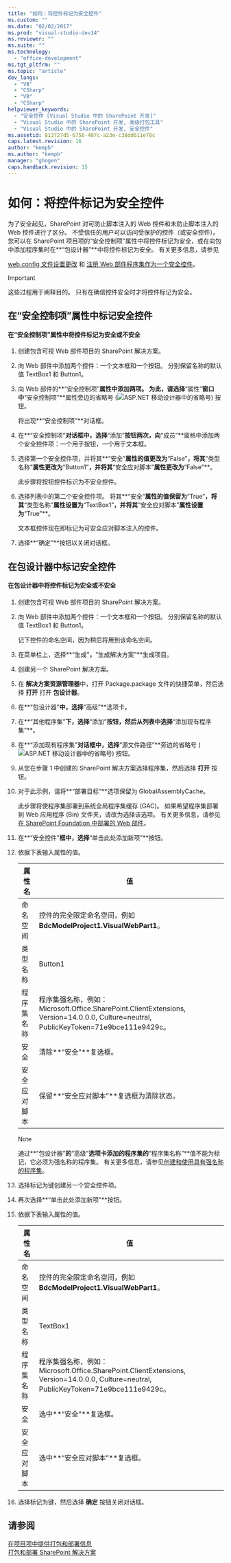 ```yaml
---
title: "如何：将控件标记为安全控件"
ms.custom: ""
ms.date: "02/02/2017"
ms.prod: "visual-studio-dev14"
ms.reviewer: ""
ms.suite: ""
ms.technology: 
  - "office-development"
ms.tgt_pltfrm: ""
ms.topic: "article"
dev_langs: 
  - "VB"
  - "CSharp"
  - "VB"
  - "CSharp"
helpviewer_keywords: 
  - "安全控件 [Visual Studio 中的 SharePoint 开发]"
  - "Visual Studio 中的 SharePoint 开发, 高级打包工具"
  - "Visual Studio 中的 SharePoint 开发, 安全控件"
ms.assetid: 813727d5-6750-407c-a23e-c38dd611e78c
caps.latest.revision: 16
author: "kempb"
ms.author: "kempb"
manager: "ghogen"
caps.handback.revision: 15
---
```

# 如何：将控件标记为安全控件
  为了安全起见，SharePoint 对可防止脚本注入的 Web 控件和未防止脚本注入的 Web 控件进行了区分。  不受信任的用户可以访问受保护的控件（或安全控件）。  您可以在 SharePoint 项目项的“安全控制项”属性中将控件标记为安全，或在向包中添加程序集时在**“包设计器”**中将控件标记为安全。  有关更多信息，请参见  
  
 [web.config 文件设置更改](http://go.microsoft.com/fwlink/?LinkId=178965) 和 [注册 Web 部件程序集作为一个安全控件](http://go.microsoft.com/fwlink/?LinkId=171013)。  
  
> [!IMPORTANT]  
>  这些过程用于阐释目的。  只有在确信控件安全时才将控件标记为安全。  
  
## 在“安全控制项”属性中标记安全控件  
  
#### 在“安全控制项”属性中将控件标记为安全或不安全  
  
1.  创建包含可视 Web 部件项目的 SharePoint 解决方案。  
  
2.  向 Web 部件中添加两个控件：一个文本框和一个按钮。  分别保留名称的默认值 TextBox1 和 Button1。  
  
3.  向 Web 部件的**“安全控制项”**属性中添加两项。  为此，请选择**“属性”**窗口中**“安全控制项”**属性旁边的省略号 \(![ASP.NET 移动设计器中的省略号](../sharepoint/media/mwellipsis.png "ASP.NET 移动设计器中的省略号")\) 按钮。  
  
     将出现**“安全控制项”**对话框。  
  
4.  在**“安全控制项”**对话框中，选择**“添加”**按钮两次，向**“成员”**窗格中添加两个安全控件项：一个用于按钮，一个用于文本框。  
  
5.  选择第一个安全控件项，并将其**“安全”**属性的值更改为**“False”**，将其**“类型名称”**属性更改为**“Button1”**，并将其**“安全应对脚本”**属性更改为**“False”**。  
  
     此步骤将按钮控件标识为不安全控件。  
  
6.  选择列表中的第二个安全控件项。  将其**“安全”**属性的值保留为**“True”**，将其**“类型名称”**属性设置为**“TextBox1”**，并将其**“安全应对脚本”**属性设置为**“True”**。  
  
     文本框控件现在即标记为可安全应对脚本注入的控件。  
  
7.  选择**“确定”**按钮以关闭对话框。  
  
## 在包设计器中标记安全控件  
  
#### 在包设计器中将控件标记为安全或不安全  
  
1.  创建包含可视 Web 部件项目的 SharePoint 解决方案。  
  
2.  向 Web 部件中添加两个控件：一个文本框和一个按钮。  分别保留名称的默认值 TextBox1 和 Button1。  
  
     记下控件的命名空间，因为稍后将用到该命名空间。  
  
3.  在菜单栏上，选择**“生成”**，**“生成解决方案”**生成项目。  
  
4.  创建另一个 SharePoint 解决方案。  
  
5.  在 **解决方案资源管理器**中，打开 Package.package 文件的快捷菜单，然后选择 **打开** 打开 **包设计器**。  
  
6.  在**“包设计器”**中，选择**“高级”**选项卡。  
  
7.  在**“其他程序集”**下，选择**“添加”**按钮，然后从列表中选择**“添加现有程序集”**。  
  
8.  在**“添加现有程序集”**对话框中，选择**“源文件路径”**旁边的省略号 \(![ASP.NET 移动设计器中的省略号](../sharepoint/media/mwellipsis.png "ASP.NET 移动设计器中的省略号")\) 按钮。  
  
9. 从您在步骤 1 中创建的 SharePoint 解决方案选择程序集，然后选择 **打开** 按钮。  
  
10. 对于此示例，请将**“部署目标”**选项保留为 GlobalAssemblyCache。  
  
     此步骤将使程序集部署到系统全局程序集缓存 \(GAC\)。  如果希望程序集部署到 Web 应用程序 \(Bin\) 文件夹，请改为选择该选项。  有关更多信息，请参见 [在 SharePoint Foundation 中部署的 Web 部件](http://go.microsoft.com/fwlink/?LinkId=177509)。  
  
11. 在**“安全控件”**框中，选择**“单击此处添加新项”**按钮。  
  
12. 依据下表输入属性的值。  
  
    |属性名|值|  
    |---------|-------|  
    |命名空间|控件的完全限定命名空间，例如 **BdcModelProject1.VisualWebPart1**。|  
    |类型名称|Button1|  
    |程序集名称|程序集强名称，例如：Microsoft.Office.SharePoint.ClientExtensions, Version\=14.0.0.0, Culture\=neutral, PublicKeyToken\=71e9bce111e9429c。|  
    |安全|清除**“安全”**复选框。|  
    |安全应对脚本|保留**“安全应对脚本”**复选框为清除状态。|  
  
    > [!NOTE]  
    >  通过**“包设计器”**的**“高级”**选项卡添加的程序集的**“程序集名称”**值不能为标记，它必须为强名称的程序集。  有关更多信息，请参见[创建和使用具有强名称的程序集](http://go.microsoft.com/fwlink/?LinkId=177513)。  
  
13. 选择标记为键创建另一个安全控件项。  
  
14. 再次选择**“单击此处添加新项”**按钮。  
  
15. 依据下表输入属性的值。  
  
    |属性名|值|  
    |---------|-------|  
    |命名空间|控件的完全限定命名空间，例如 **BdcModelProject1.VisualWebPart1**。|  
    |类型名称|TextBox1|  
    |程序集名称|程序集强名称，例如：Microsoft.Office.SharePoint.ClientExtensions, Version\=14.0.0.0, Culture\=neutral, PublicKeyToken\=71e9bce111e9429c。|  
    |安全|选中**“安全”**复选框。|  
    |安全应对脚本|选中**“安全应对脚本”**复选框。|  
  
16. 选择标记为键，然后选择 **确定** 按钮关闭对话框。  
  
## 请参阅  
 [在项目项中提供打包和部署信息](../sharepoint/providing-packaging-and-deployment-information-in-project-items.md)   
 [打包和部署 SharePoint 解决方案](../sharepoint/packaging-and-deploying-sharepoint-solutions.md)  
  
  